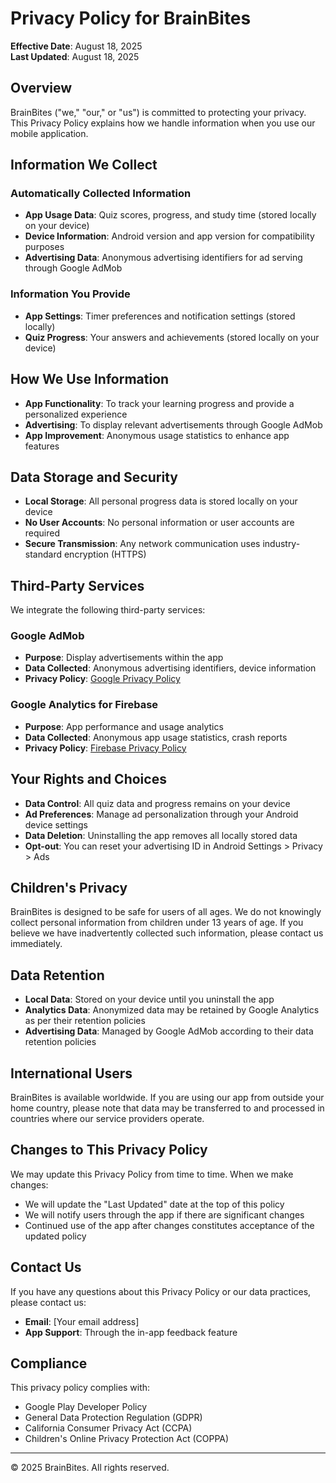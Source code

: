 # Privacy Policy for BrainBites

**Effective Date**: August 18, 2025  
**Last Updated**: August 18, 2025

## Overview

BrainBites ("we," "our," or "us") is committed to protecting your privacy. This Privacy Policy explains how we handle information when you use our mobile application.

## Information We Collect

### Automatically Collected Information
- **App Usage Data**: Quiz scores, progress, and study time (stored locally on your device)
- **Device Information**: Android version and app version for compatibility purposes
- **Advertising Data**: Anonymous advertising identifiers for ad serving through Google AdMob

### Information You Provide
- **App Settings**: Timer preferences and notification settings (stored locally)
- **Quiz Progress**: Your answers and achievements (stored locally on your device)

## How We Use Information

- **App Functionality**: To track your learning progress and provide a personalized experience
- **Advertising**: To display relevant advertisements through Google AdMob
- **App Improvement**: Anonymous usage statistics to enhance app features

## Data Storage and Security

- **Local Storage**: All personal progress data is stored locally on your device
- **No User Accounts**: No personal information or user accounts are required
- **Secure Transmission**: Any network communication uses industry-standard encryption (HTTPS)

## Third-Party Services

We integrate the following third-party services:

### Google AdMob
- **Purpose**: Display advertisements within the app
- **Data Collected**: Anonymous advertising identifiers, device information
- **Privacy Policy**: [Google Privacy Policy](https://policies.google.com/privacy)

### Google Analytics for Firebase
- **Purpose**: App performance and usage analytics
- **Data Collected**: Anonymous app usage statistics, crash reports
- **Privacy Policy**: [Firebase Privacy Policy](https://firebase.google.com/support/privacy)

## Your Rights and Choices

- **Data Control**: All quiz data and progress remains on your device
- **Ad Preferences**: Manage ad personalization through your Android device settings
- **Data Deletion**: Uninstalling the app removes all locally stored data
- **Opt-out**: You can reset your advertising ID in Android Settings > Privacy > Ads

## Children's Privacy

BrainBites is designed to be safe for users of all ages. We do not knowingly collect personal information from children under 13 years of age. If you believe we have inadvertently collected such information, please contact us immediately.

## Data Retention

- **Local Data**: Stored on your device until you uninstall the app
- **Analytics Data**: Anonymized data may be retained by Google Analytics as per their retention policies
- **Advertising Data**: Managed by Google AdMob according to their data retention policies

## International Users

BrainBites is available worldwide. If you are using our app from outside your home country, please note that data may be transferred to and processed in countries where our service providers operate.

## Changes to This Privacy Policy

We may update this Privacy Policy from time to time. When we make changes:
- We will update the "Last Updated" date at the top of this policy
- We will notify users through the app if there are significant changes
- Continued use of the app after changes constitutes acceptance of the updated policy

## Contact Us

If you have any questions about this Privacy Policy or our data practices, please contact us:

- **Email**: [Your email address]
- **App Support**: Through the in-app feedback feature

## Compliance

This privacy policy complies with:
- Google Play Developer Policy
- General Data Protection Regulation (GDPR)
- California Consumer Privacy Act (CCPA)
- Children's Online Privacy Protection Act (COPPA)

---

© 2025 BrainBites. All rights reserved.